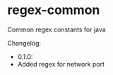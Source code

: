 regex-common
============

Common regex constants for java


Changelog:
 * 0.1.0:
  * Added regex for network port
